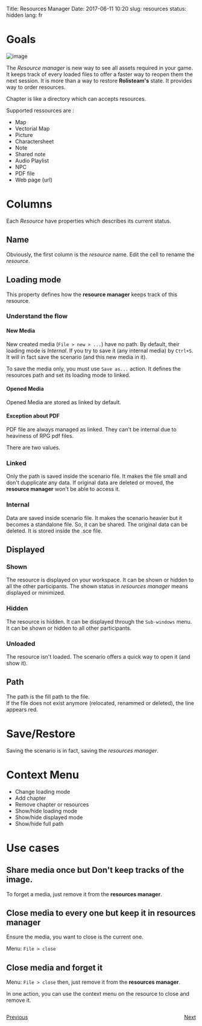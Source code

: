 Title: Resources Manager
Date: 2017-06-11 10:20
slug: resources
status: hidden
lang: fr


# Goals

![image]({static}/images/en/resources_explorer.jpg)

The *Resource manager* is new way to see all assets required in your game.
It keeps track of every loaded files to offer a faster way to reopen them the next session.
It is more than a way to restore **Rolisteam's** state. It provides way to order resources.

Chapter is like a directory which can accepts resources.

Supported ressources are :

* Map
* Vectorial Map
* Picture
* Charactersheet
* Note
* Shared note
* Audio Playlist
* NPC
* PDF file
* Web page (url)

# Columns

Each *Resource* have properties which describes its current status.

## Name

Obviously, the first column is the *resource* name.
Edit the cell to rename the *resource*.

## Loading mode

This property defines how the **resource manager** keeps track of this resource.

### Understand the flow

#### New Media

New created media (```File > new > ...```) have no path. By default, their loading mode is *Internal*.
If you try to save it (any internal media) by ```Ctrl+S```. It will in fact save the scenario (and this new media in it).

To save the media only, you must use ```Save as...``` action. It defines the resources path and set its loading mode to linked.

#### Opened Media

Opened Media are stored as linked by default.

#### Exception about PDF

PDF file are always managed as linked. They can't be internal due to heaviness of RPG pdf files.

There are two values.

### Linked

Only the path is saved inside the scenario file. 
It makes the file small and don't dupplicate any data.
If original data are deleted or moved, the **resource manager** won't be able to access it.

### Internal

Data are saved inside scenario file.
It makes the scenario heavier but it becomes a standalone file. So, it can be shared.
The original data can be deleted. It is stored inside the .sce file.

## Displayed

### Shown

The resource is displayed on your workspace. It can be shown or hidden to all the other participants. 
The shown status in *resources manager* means displayed or minimized.

### Hidden

The resource is hidden. It can be displayed through the `Sub-windows` menu.
It can be shown or hidden to all other participants.

### Unloaded

The resource isn't loaded. The scenario offers a quick way to open it (and show it).

## Path

The path is the fill path to the file.  
If the file does not exist anymore (relocated, renammed or deleted), the line appears red. 


# Save/Restore

Saving the scenario is in fact, saving the *resources manager*.


# Context Menu

* Change loading mode
* Add chapter
* Remove chapter or resources
* Show/hide loading mode
* Show/hide displayed mode
* Show/hide full path


# Use cases

## Share media once but Don't keep tracks of the image.

To forget a media, just remove it from the **resources manager**.

## Close media to every one but keep it in **resources manager**

Ensure the media, you want to close is the current one.

Menu: ```File > close```

## Close media and forget it


Menu: ```File > close```
then, just remove it from the **resources manager**.

In one action, you can use the context menu on the resource to close and remove it.



<p style="text-align: left; width:49%;  display: inline-block;"><a href="/chat.html">Previous</a></p>
<p style="text-align: right; width:50%;  display: inline-block;"><a href="/namegenerator.html">Next</a></p>
